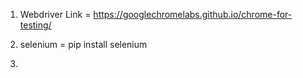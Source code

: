 1. Webdriver Link  = https://googlechromelabs.github.io/chrome-for-testing/

2. selenium        = pip install selenium

3. 

